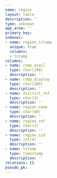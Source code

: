 ```yaml
---
name: region
layout: table
description: ''
type: unknown
app_area: ''
primary_key: 
indexes:
- name: region_tstamp
  unique: true
  columns:
  - tstamp
columns:
- name: comp_avail
  type: char(200)
  description: ''
- name: comp_display
  type: char(200)
  description: ''
- name: district_ref
  type: char(3)
  description: ''
- name: region_name
  type: char(60)
  description: ''
- name: region_ref
  type: char(3)
  description: ''
- name: region_sid
  type: int(4)
  description: ''
- name: tstamp
  type: timestamp
  description: ''
relations: []
pseudo_pk: 
---
```



